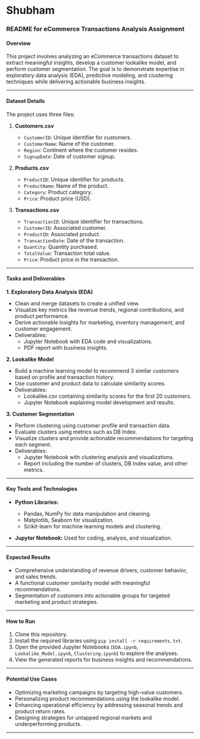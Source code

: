 # Shubham
### README for eCommerce Transactions Analysis Assignment

#### **Overview**
This project involves analyzing an eCommerce transactions dataset to extract meaningful insights, develop a customer lookalike model, and perform customer segmentation. The goal is to demonstrate expertise in exploratory data analysis (EDA), predictive modeling, and clustering techniques while delivering actionable business insights.

---

#### **Dataset Details**
The project uses three files:  
1. **Customers.csv**  
   - `CustomerID`: Unique identifier for customers.  
   - `CustomerName`: Name of the customer.  
   - `Region`: Continent where the customer resides.  
   - `SignupDate`: Date of customer signup.

2. **Products.csv**  
   - `ProductID`: Unique identifier for products.  
   - `ProductName`: Name of the product.  
   - `Category`: Product category.  
   - `Price`: Product price (USD).  

3. **Transactions.csv**  
   - `TransactionID`: Unique identifier for transactions.  
   - `CustomerID`: Associated customer.  
   - `ProductID`: Associated product.  
   - `TransactionDate`: Date of the transaction.  
   - `Quantity`: Quantity purchased.  
   - `TotalValue`: Transaction total value.  
   - `Price`: Product price in the transaction.

---

#### **Tasks and Deliverables**

**1. Exploratory Data Analysis (EDA)**
- Clean and merge datasets to create a unified view.
- Visualize key metrics like revenue trends, regional contributions, and product performance.
- Derive actionable insights for marketing, inventory management, and customer engagement.
- Deliverables:
  - Jupyter Notebook with EDA code and visualizations.
  - PDF report with business insights.

**2. Lookalike Model**
- Build a machine learning model to recommend 3 similar customers based on profile and transaction history.
- Use customer and product data to calculate similarity scores.
- Deliverables:
  - Lookalike.csv containing similarity scores for the first 20 customers.
  - Jupyter Notebook explaining model development and results.

**3. Customer Segmentation**
- Perform clustering using customer profile and transaction data.
- Evaluate clusters using metrics such as DB Index.
- Visualize clusters and provide actionable recommendations for targeting each segment.
- Deliverables:
  - Jupyter Notebook with clustering analysis and visualizations.
  - Report including the number of clusters, DB Index value, and other metrics.

---

#### **Key Tools and Technologies**
- **Python Libraries:**  
  - Pandas, NumPy for data manipulation and cleaning.  
  - Matplotlib, Seaborn for visualization.  
  - Scikit-learn for machine learning models and clustering.
  
- **Jupyter Notebook:** Used for coding, analysis, and visualization.

---

#### **Expected Results**
- Comprehensive understanding of revenue drivers, customer behavior, and sales trends.
- A functional customer similarity model with meaningful recommendations.
- Segmentation of customers into actionable groups for targeted marketing and product strategies.

---

#### **How to Run**
1. Clone this repository.
2. Install the required libraries using `pip install -r requirements.txt`.
3. Open the provided Jupyter Notebooks (`EDA.ipynb`, `Lookalike_Model.ipynb`, `Clustering.ipynb`) to explore the analyses.
4. View the generated reports for business insights and recommendations.

---

#### **Potential Use Cases**
- Optimizing marketing campaigns by targeting high-value customers.
- Personalizing product recommendations using the lookalike model.
- Enhancing operational efficiency by addressing seasonal trends and product return rates.
- Designing strategies for untapped regional markets and underperforming products.

---

